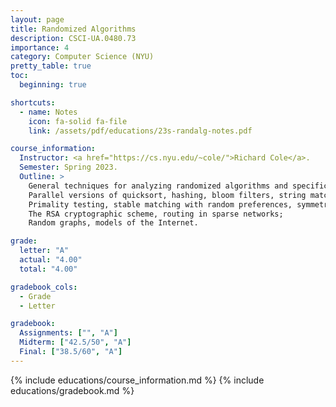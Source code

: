 ```yaml
---
layout: page
title: Randomized Algorithms
description: CSCI-UA.0480.73
importance: 4
category: Computer Science (NYU)
pretty_table: true
toc:
  beginning: true

shortcuts:
  - name: Notes
    icon: fa-solid fa-file
    link: /assets/pdf/educations/23s-randalg-notes.pdf

course_information:
  Instructor: <a href="https://cs.nyu.edu/~cole/">Richard Cole</a>.
  Semester: Spring 2023.
  Outline: >
    General techniques for analyzing randomized algorithms and specific algorithms;
    Parallel versions of quicksort, hashing, bloom filters, string matching;
    Primality testing, stable matching with random preferences, symmetry breaking;
    The RSA cryptographic scheme, routing in sparse networks;
    Random graphs, models of the Internet.

grade:
  letter: "A"
  actual: "4.00"
  total: "4.00"

gradebook_cols:
  - Grade
  - Letter

gradebook:
  Assignments: ["", "A"]
  Midterm: ["42.5/50", "A"]
  Final: ["38.5/60", "A"]
---
```


{% include educations/course_information.md %}
{% include educations/gradebook.md %}
